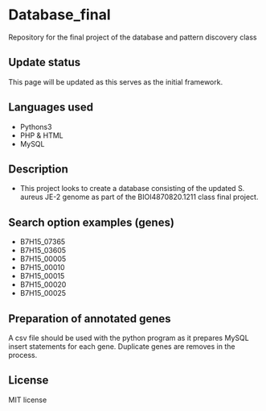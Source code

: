 # Database_final
Repository for the final project of the database and pattern discovery class

## Update status
This page will be updated as this serves as the initial framework.

## Languages used
- Pythons3
- PHP & HTML
- MySQL


## Description
  - This project looks to create a database consisting of the updated S. aureus JE-2 genome as part of the BIOI4870820.1211 class final project.


## Search option examples (genes)
  - B7H15_07365
  - B7H15_03605
  - B7H15_00005
  - B7H15_00010
  - B7H15_00015
  - B7H15_00020
  - B7H15_00025
 
 ## Preparation of annotated genes
 A csv file should be used with the python program as it prepares MySQL insert statements for each gene. Duplicate genes are removes in the process. 
 
 ## License
 MIT license


